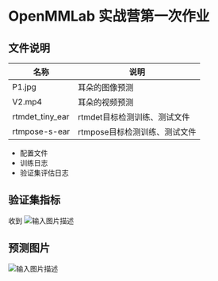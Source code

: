 # OpenMMLab 实战营第一次作业
## 文件说明

|名称|说明|
|--|--|
| P1.jpg |耳朵的图像预测  |
| V2.mp4 |耳朵的视频预测  |
| rtmdet_tiny_ear|rtmdet目标检测训练、测试文件  |
| rtmpose-s-ear |rtmpose目标检测训练、测试文件  |

 - 配置文件
 - 训练日志
 - 验证集评估日志

## 验证集指标
收到
![输入图片描述](readme_md_files/ad07ae40-087d-11ee-a095-4bfc6156f614_20230612013036.jpeg?v=1&type=image&token=V1:BMv72BsvPedqQMCEPFDWpY8SoRk7h8fsYFVuVm7dtuc)

## 预测图片
![输入图片描述](mmpretrain/outputs/apple612.jpg)




